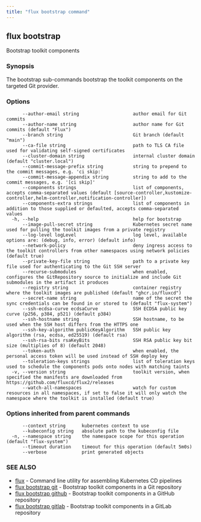 ```yaml
---
title: "flux bootstrap command"
---
```

## flux bootstrap

Bootstrap toolkit components

### Synopsis

The bootstrap sub-commands bootstrap the toolkit components on the targeted Git provider.

### Options

```
      --author-email string                    author email for Git commits
      --author-name string                     author name for Git commits (default "Flux")
      --branch string                          Git branch (default "main")
      --ca-file string                         path to TLS CA file used for validating self-signed certificates
      --cluster-domain string                  internal cluster domain (default "cluster.local")
      --commit-message-prefix string           string to prepend to the commit messages, e.g. 'ci skip:'
      --commit-message-appendix string         string to add to the commit messages, e.g. '[ci skip]'
      --components strings                     list of components, accepts comma-separated values (default [source-controller,kustomize-controller,helm-controller,notification-controller])
      --components-extra strings               list of components in addition to those supplied or defaulted, accepts comma-separated values
  -h, --help                                   help for bootstrap
      --image-pull-secret string               Kubernetes secret name used for pulling the toolkit images from a private registry
      --log-level logLevel                     log level, available options are: (debug, info, error) (default info)
      --network-policy                         deny ingress access to the toolkit controllers from other namespaces using network policies (default true)
      --private-key-file string                path to a private key file used for authenticating to the Git SSH server
      --recurse-submodules                     when enabled, configures the GitRepository source to initialize and include Git submodules in the artifact it produces
      --registry string                        container registry where the toolkit images are published (default "ghcr.io/fluxcd")
      --secret-name string                     name of the secret the sync credentials can be found in or stored to (default "flux-system")
      --ssh-ecdsa-curve ecdsaCurve             SSH ECDSA public key curve (p256, p384, p521) (default p384)
      --ssh-hostname string                    SSH hostname, to be used when the SSH host differs from the HTTPS one
      --ssh-key-algorithm publicKeyAlgorithm   SSH public key algorithm (rsa, ecdsa, ed25519) (default rsa)
      --ssh-rsa-bits rsaKeyBits                SSH RSA public key bit size (multiplies of 8) (default 2048)
      --token-auth                             when enabled, the personal access token will be used instead of SSH deploy key
      --toleration-keys strings                list of toleration keys used to schedule the components pods onto nodes with matching taints
  -v, --version string                         toolkit version, when specified the manifests are downloaded from https://github.com/fluxcd/flux2/releases
      --watch-all-namespaces                   watch for custom resources in all namespaces, if set to false it will only watch the namespace where the toolkit is installed (default true)
```

### Options inherited from parent commands

```
      --context string      kubernetes context to use
      --kubeconfig string   absolute path to the kubeconfig file
  -n, --namespace string    the namespace scope for this operation (default "flux-system")
      --timeout duration    timeout for this operation (default 5m0s)
      --verbose             print generated objects
```

### SEE ALSO

* [flux](../flux/)	 - Command line utility for assembling Kubernetes CD pipelines
* [flux bootstrap git](../flux_bootstrap_git/)	 - Bootstrap toolkit components in a Git repository
* [flux bootstrap github](../flux_bootstrap_github/)	 - Bootstrap toolkit components in a GitHub repository
* [flux bootstrap gitlab](../flux_bootstrap_gitlab/)	 - Bootstrap toolkit components in a GitLab repository

